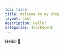 ```yaml
---
toc: false
title: Welcome to my blog
layout: post
description: Hello!
categories: [markdown]
---
```

Hello! 👋
